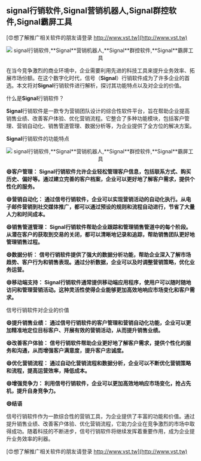 ## **signal行销软件,**Signal**营销机器人,**Signal**群控软件,**Signal**霸屏工具**

[😍想了解推广相关软件的朋友请登录 http://www.vst.tw](http://www.vst.tw)

 <center><img src="https://vst.tw/MP4/tuiguang/png/8.png" alt="signal行销软件,**Signal**营销机器人,**Signal**群控软件,**Signal**霸屏工具"></center>

在当今竞争激烈的商业环境中，企业需要利用先进的科技工具来提升业务效率、拓展市场份额。在这个数字化时代，信号（**Signal**）行销软件成为了许多企业的首选。本文将对**Signal**行销软件进行解析，探讨其功能特点以及对企业的价值。

什么是**Signal**行销软件？

**Signal**行销软件是一款专为营销团队设计的综合性软件平台，旨在帮助企业提高销售业绩、改善客户体验、优化营销流程。它整合了多种功能模块，包括客户管理、营销自动化、销售管道管理、数据分析等，为企业提供了全方位的解决方案。

**Signal**行销软件的功能特点

 <center><img src="https://vst.tw/MP4/tuiguang/png/1.png" alt="signal行销软件,**Signal**营销机器人,**Signal**群控软件,**Signal**霸屏工具"></center>

**😄客户管理： **Signal**行销软件允许企业轻松管理客户信息，包括联系方式、购买历史、偏好等。通过建立完善的客户档案，企业可以更好地了解客户需求，提供个性化的服务。**

**😄营销自动化： 通过信号行销软件，企业可以实现营销活动的自动化执行。从电子邮件营销到社交媒体推广，都可以通过预设的规则和流程自动进行，节省了大量人力和时间成本。**

**😄销售管道管理： **Signal**行销软件帮助企业跟踪和管理销售管道中的每个阶段。从潜在客户的获取到交易的关闭，都可以清晰地记录和追踪，帮助销售团队更好地管理销售过程。**

**😄数据分析： 信号行销软件提供了强大的数据分析功能，帮助企业深入了解市场趋势、客户行为和销售表现。通过分析数据，企业可以及时调整营销策略，优化业务运营。**

**😄移动端支持： **Signal**行销软件通常提供移动端应用程序，使用户可以随时随地访问和管理营销活动。这种灵活性使得企业能够更加高效地响应市场变化和客户需求。**

信号行销软件对企业的价值

**😄提升销售业绩： 通过信号行销软件的客户管理和营销自动化功能，企业可以更加精准地定位目标客户、开展有效的营销活动，从而提升销售业绩。**

**😄改善客户体验： 信号行销软件帮助企业更好地了解客户需求，提供个性化的服务和沟通，从而增强客户满意度，提升客户忠诚度。**

**😄优化营销流程： 通过自动化营销流程和数据分析，企业可以不断优化营销策略和流程，提高运营效率，降低成本。**

**😄增强竞争力： 利用信号行销软件，企业可以更加高效地响应市场变化，抢占先机，提升自身竞争力。**

**😄结语**

信号行销软件作为一款综合性的营销工具，为企业提供了丰富的功能和价值。通过提升销售业绩、改善客户体验、优化营销流程，它助力企业在竞争激烈的市场中取得成功。随着科技的不断进步，信号行销软件将继续发挥着重要作用，成为企业提升业务效率的利器。

[😍想了解推广相关软件的朋友请登录 http://www.vst.tw](http://www.vst.tw)



